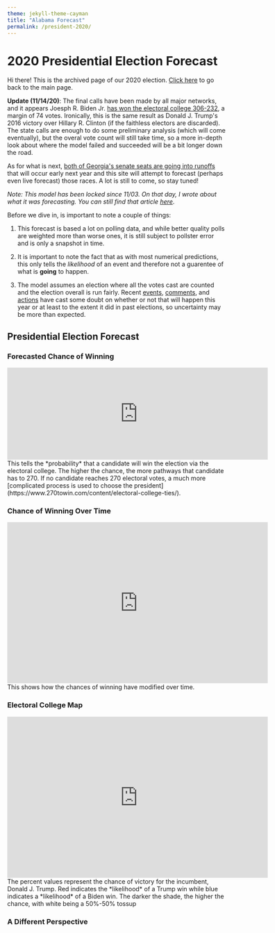 ```yaml
---
theme: jekyll-theme-cayman
title: "Alabama Forecast"
permalink: /president-2020/
---
```

# 2020 Presidential Election Forecast
Hi there! This is the archived page of our 2020 election. [Click here](https://zecellomaster.github.io/the-projection-room/) to go back to the main page.

**Update (11/14/20)**: The final calls have been made by all major networks, and it appears Joesph R. Biden Jr. [has won the electoral college 306-232](https://www.nytimes.com/interactive/2020/11/03/us/elections/results-president.html?action=click&pgtype=Article&state=default&module=styln-elections-2020&region=TOP_BANNER&context=election_recirc), a margin of 74 votes. Ironically, this is the same result as Donald J. Trump's 2016 victory over Hillary R. Clinton (if the faithless electors are discarded). The state calls are enough to do some preliminary analysis (which will come eventually), but the overal vote count will still take time, so a more in-depth look about where the model failed and succeeded will be a bit longer down the road.

As for what is next, [both of Georgia's senate seats are going into runoffs](https://www.nytimes.com/2020/11/14/us/politics/georgia-runoffs-senate-control.html) that will occur early next year and this site will attempt to forecast (perhaps even live forecast) those races. A lot is still to come, so stay tuned!

*Note: This model has been locked since 11/03. On that day, I wrote about what it was forecasting. You can still find that article [here](https://docs.google.com/document/d/1V6jIQTXFkJLPBknkXslr5KtGvBdZ2AzCw2xey2JpaTo/edit?usp=sharing)*.

Before we dive in, is important to note a couple of things:

1) This forecast is based a lot on polling data, and while better quality polls are weighted more than worse ones, it is still subject to pollster error and is only a snapshot in time.

2) It is important to note the fact that as with most numerical predictions, this only tells the *likelihood* of an event and therefore not a guarentee of what is **going** to happen.

3) The model assumes an election where all the votes cast are counted and the election overall is run fairly. Recent [events](https://ballotpedia.org/Changes_to_election_dates,_procedures,_and_administration_in_response_to_the_coronavirus_(COVID-19)_pandemic,_2020), [comments](https://www.vox.com/policy-and-politics/2020/9/30/21454325/trump-2020-peaceful-transition-election-stealing), and [actions](https://fivethirtyeight.com/features/five-ways-trump-and-gop-officials-are-undermining-the-election-process/) have cast some doubt on whether or not that will happen this year or at least to the extent it did in past elections, so uncertainty may be more than expected.

## Presidential Election Forecast
### Forecasted Chance of Winning
<iframe width="600" height="212" seamless frameborder="0" scrolling="no" src="https://docs.google.com/spreadsheets/d/e/2PACX-1vQT7zI2PyREKcBTf5CJflh-Y0O-B_E0DExA0AQJICXH9gMMJia4ugx6LezMPtNZ3qWxozhOZFA_zbL6/pubchart?oid=1003958298&amp;format=interactive"></iframe>
This tells the *probability* that a candidate will win the election via the electoral college. The higher the chance, the more pathways that candidate has to 270. If no candidate reaches 270 electoral votes, a much more [complicated process is used to choose the president](https://www.270towin.com/content/electoral-college-ties/).

### Chance of Winning Over Time
<iframe width="600" height="371" seamless frameborder="0" scrolling="no" src="https://docs.google.com/spreadsheets/d/e/2PACX-1vQT7zI2PyREKcBTf5CJflh-Y0O-B_E0DExA0AQJICXH9gMMJia4ugx6LezMPtNZ3qWxozhOZFA_zbL6/pubchart?oid=1593274173&amp;format=interactive"></iframe>
This shows how the chances of winning have modified over time.

### Electoral College Map
<iframe width="600" height="371" seamless frameborder="0" scrolling="no" src="https://docs.google.com/spreadsheets/d/e/2PACX-1vRsb4OQeyJBX2P0Od5zN1-S6EGaB4ChjwERt_hbjkp9ck_4XTCZx_SgDzaDxgietocK2hPAtlgFdS6d/pubchart?oid=2086820880&amp;format=interactive"></iframe>
The percent values represent the chance of victory for the incumbent, Donald J. Trump. Red indicates the *likelihood* of a Trump win while blue indicates a *likelihood* of a Biden win. The darker the shade, the higher the chance, with white being a 50%-50% tossup

### A Different Perspective
<html>
        <head></head>
        <body>
                <script type="text/javascript" src="https://www.gstatic.com/charts/loader.js"></script>
                <script type="text/javascript">
        
        google.charts.load('current', {'packages': ['corechart']});

              function drawBubbleChart() {

                var query = new google.visualization.Query('https://docs.google.com/spreadsheets/d/1DLtvZ9YqcIoV_mxNDHvvyTXpaycDfGqPYhaNhJEwe68/gviz/tq?gid=553196491');

                query.setQuery('SELECT A, D, C, B, F LIMIT 57 OFFSET 1');
                query.send(handleQueryResponse);

              }

              function handleQueryResponse(response) {

                if (response.isError()) {
                  alert('Error in query: ' + response.getMessage() + ' ' + response.getDetailedMessage());
                  return;
                }

                var data = response.getDataTable();

                var options = {
                  title: " ",
                  hAxis: {
                    title: "Margin of Victory (%)",
                    //maxValue: 1.25
                  },
                  vAxis: {
                    title: "Chance of Victory",
                    format: 'percent',
                    maxValue: 1.1,
                    minValue: 0.45
                  },
                  sizeAxis: {
                        maxSize: 50,
                        title: "Biden"
                  },
                  colorAxis:{
                        title: "Margin of Victory (%)",
                    colors: ['red', 'white', 'blue']
                  },
                  bubble: {
                    textStyle: {
                      fontSize: 15
                    }
                  }
                }

                //Alter chance to reflect on Joe Biden chance of victory
                for(var i = 0; i < 56; i++){
                        var chance = data.getValue(i, 2);
                        if(chance < 0.5){
                        data.setValue(i, 2, 1 - chance);
                  }
                }

                var chart = new google.visualization.BubbleChart(document.getElementById('series_chart_div'));
                chart.draw(data, options);

              }
              google.charts.setOnLoadCallback(drawBubbleChart);
        </script>
        <div id="series_chart_div" style="width: 900px; height: 500px;"></div>
        </body>
</html>

<i>Visual developed by Brandon Wilson ([@KnightLizard](https://github.com/KnightLizard)) - Computer Science Undergraduate</i>

This view shows all the races with the sizes representing the number of electoral votes they have, the horizontal axis representing the margin of victory (negative for Biden, positive for Trump), and the color/vertical axis representing who has the better odds of winning there (red for Trump, blue for Biden). The darker the shade, the higher the chance.

### Electoral Votes Over Time
<iframe width="600" height="371" seamless frameborder="0" scrolling="no" src="https://docs.google.com/spreadsheets/d/e/2PACX-1vQT7zI2PyREKcBTf5CJflh-Y0O-B_E0DExA0AQJICXH9gMMJia4ugx6LezMPtNZ3qWxozhOZFA_zbL6/pubchart?oid=993494504&amp;format=interactive"></iframe>
A look at how the range of forecasted electoral votes have changed over the course of time. Dotted lines represent the 90% confidence interval for each candidate. Remember, 270 votes are required to win.

### Spread of Electoral Votes
<iframe width="753" height="505" seamless frameborder="0" scrolling="no" src="https://docs.google.com/spreadsheets/d/e/2PACX-1vQT7zI2PyREKcBTf5CJflh-Y0O-B_E0DExA0AQJICXH9gMMJia4ugx6LezMPtNZ3qWxozhOZFA_zbL6/pubchart?oid=1793068855&amp;format=interactive"></iframe>
The spread of the electoral votes for the winner in all of the 40,000 simulations done to make this forecast.

### Forecasted Vote Share
<iframe width="600" height="371" seamless frameborder="0" scrolling="no" src="https://docs.google.com/spreadsheets/d/e/2PACX-1vQT7zI2PyREKcBTf5CJflh-Y0O-B_E0DExA0AQJICXH9gMMJia4ugx6LezMPtNZ3qWxozhOZFA_zbL6/pubchart?oid=1119499338&amp;format=interactive"></iframe>
This is a look at what the vote share could look like on election day using historical data and polling averages.

### Popular Vote Over Time
<iframe width="600" height="371" seamless frameborder="0" scrolling="no" src="https://docs.google.com/spreadsheets/d/e/2PACX-1vQT7zI2PyREKcBTf5CJflh-Y0O-B_E0DExA0AQJICXH9gMMJia4ugx6LezMPtNZ3qWxozhOZFA_zbL6/pubchart?oid=687436770&amp;format=interactive"></iframe>
A look at how the range of the forecasted vote share has changed over the course of time. Dotted lines represent the 90% confidence interval for each candidate.

### Battleground Races
These are the races that are either the most interesting or most likely to get interesting 

[Arizona](https://zecellomaster.github.io/the-projection-room/arizona/) | [Colorado](https://zecellomaster.github.io/the-projection-room/colorado/) |
[Florida](https://zecellomaster.github.io/the-projection-room/florida/) | [Georgia](https://zecellomaster.github.io/the-projection-room/georgia/) |
[Iowa](https://zecellomaster.github.io/the-projection-room/iowa/) | [Maine (Statewide)](https://zecellomaster.github.io/the-projection-room/maine/) |
[Michigan](https://zecellomaster.github.io/the-projection-room/michigan/) | [Minnesota](https://zecellomaster.github.io/the-projection-room/minnesota/) |
[Nevada](https://zecellomaster.github.io/the-projection-room/nevada/) | [New Hampshire](https://zecellomaster.github.io/the-projection-room/new-hampshire/) |
[New Mexico](https://zecellomaster.github.io/the-projection-room/new-mexico/) | [North Carolina](https://zecellomaster.github.io/the-projection-room/north-carolina/) |
[Ohio](https://zecellomaster.github.io/the-projection-room/ohio/) | [Pennsylvania](https://zecellomaster.github.io/the-projection-room/pennsylvania/) |
[Texas](https://zecellomaster.github.io/the-projection-room/texas/) | [Wisconsin](https://zecellomaster.github.io/the-projection-room/wisconsin/) |
[Maine CD-2](https://zecellomaster.github.io/the-projection-room/maine-cd-2/) | [Nebraska CD-2](https://zecellomaster.github.io/the-projection-room/nebraska-cd-2/)


### Tipping Point
<iframe width="500" height="371" src="https://docs.google.com/spreadsheets/d/e/2PACX-1vQT7zI2PyREKcBTf5CJflh-Y0O-B_E0DExA0AQJICXH9gMMJia4ugx6LezMPtNZ3qWxozhOZFA_zbL6/pubhtml?gid=1871926673&amp;single=true&amp;widget=true&amp;headers=false"></iframe>
The tipping point is defined as the state that gets the eventual winner their 270th electoral vote. Here is a list of the races that are most likely to do just that, along with the forecasted margins of victory (negative if Biden leads, positive if Trump leads). Note that Nebraska and Maine use a [slightly different system](https://www.270towin.com/content/split-electoral-votes-maine-and-nebraska/) to allocate electors than winner-take-all, so the statewide vote for both is denoted with a (S) while the congressional districts are labeled individually.


### Big Board
<iframe width="500" height="371" src="https://docs.google.com/spreadsheets/d/e/2PACX-1vRsb4OQeyJBX2P0Od5zN1-S6EGaB4ChjwERt_hbjkp9ck_4XTCZx_SgDzaDxgietocK2hPAtlgFdS6d/pubhtml?gid=160042951&amp;single=true&amp;widget=true&amp;headers=false"></iframe>
Highlighted bold states are battleground races. Note that the margin of victory is negative if Biden leads and positive if Trump leads. Nebraska and Maine use a [slightly different system](https://www.270towin.com/content/split-electoral-votes-maine-and-nebraska/) to allocate electors than winner-take-all, so the statewide vote for both is denoted with a (S) while the congressional districts are labeled individually.

### All Races
[Alabama](https://zecellomaster.github.io/the-projection-room/alabama/)                           | [Alaska](https://zecellomaster.github.io/the-projection-room/alaska/)                 |
[Arizona](https://zecellomaster.github.io/the-projection-room/arizona/)                           | [Arkansas](https://zecellomaster.github.io/the-projection-room/arkansas/)             |
[California](https://zecellomaster.github.io/the-projection-room/california/)                     | [Colorado](https://zecellomaster.github.io/the-projection-room/colorado/)             |
[Connecticut](https://zecellomaster.github.io/the-projection-room/connecticut/)                   | [Delaware](https://zecellomaster.github.io/the-projection-room/delaware/)             |
[District of Columbia](https://zecellomaster.github.io/the-projection-room/district-of-columbia/) | [Florida](https://zecellomaster.github.io/the-projection-room/florida/)               |
[Georgia](https://zecellomaster.github.io/the-projection-room/georgia/)                           | [Hawaii](https://zecellomaster.github.io/the-projection-room/hawaii/)                 |
[Idaho](https://zecellomaster.github.io/the-projection-room/idaho/)                               | [Illinois](https://zecellomaster.github.io/the-projection-room/illinois/)             |
[Indiana](https://zecellomaster.github.io/the-projection-room/indiana/)                           | [Iowa](https://zecellomaster.github.io/the-projection-room/iowa/)                     |
[Kansas](https://zecellomaster.github.io/the-projection-room/kansas/)                             | [Kentucky](https://zecellomaster.github.io/the-projection-room/kentucky/)             |
[Louisiana](https://zecellomaster.github.io/the-projection-room/louisiana/)                       | [Maine (Statewide)](https://zecellomaster.github.io/the-projection-room/maine/)       |
[Maryland](https://zecellomaster.github.io/the-projection-room/maryland/)                         | [Massachusetts](https://zecellomaster.github.io/the-projection-room/massachusetts/)   |
[Michigan](https://zecellomaster.github.io/the-projection-room/michigan/)                         | [Minnesota](https://zecellomaster.github.io/the-projection-room/minnesota/)           |
[Mississippi](https://zecellomaster.github.io/the-projection-room/mississippi/)                   | [Missouri](https://zecellomaster.github.io/the-projection-room/missouri/)             |
[Montana](https://zecellomaster.github.io/the-projection-room/montana/)                           | [Nebraska (Statewide)](https://zecellomaster.github.io/the-projection-room/nebraska/) |
[Nevada](https://zecellomaster.github.io/the-projection-room/nevada/)                             | [New Hampshire](https://zecellomaster.github.io/the-projection-room/new-hampshire/)   |
[New Jersey](https://zecellomaster.github.io/the-projection-room/new-jersey/)                     | [New Mexico](https://zecellomaster.github.io/the-projection-room/new-mexico/)         |
[New York](https://zecellomaster.github.io/the-projection-room/new-york)                          | [North Carolina](https://zecellomaster.github.io/the-projection-room/north-carolina/) |
[North Dakota](https://zecellomaster.github.io/the-projection-room/north-dakota/)                 | [Ohio](https://zecellomaster.github.io/the-projection-room/ohio/)                     |
[Oklahoma](https://zecellomaster.github.io/the-projection-room/oklahoma/)                         | [Oregon](https://zecellomaster.github.io/the-projection-room/oregon/)                 |
[Pennsylvania](https://zecellomaster.github.io/the-projection-room/pennsylvania/)                 | [Rhode Island](https://zecellomaster.github.io/the-projection-room/rhode-island/)     |
[South Carolina](https://zecellomaster.github.io/the-projection-room/south-carolina/)             | [South Dakota](https://zecellomaster.github.io/the-projection-room/south-dakota/)     |
[Tennessee](https://zecellomaster.github.io/the-projection-room/tennessee/)                       | [Texas](https://zecellomaster.github.io/the-projection-room/texas/)                   |
[Utah](https://zecellomaster.github.io/the-projection-room/utah/)                                 | [Vermont](https://zecellomaster.github.io/the-projection-room/vermont/)               |
[Virginia](https://zecellomaster.github.io/the-projection-room/virginia/)                         | [Washington](https://zecellomaster.github.io/the-projection-room/washington/)         |
[West Virginia](https://zecellomaster.github.io/the-projection-room/west-virginia/)               | [Wisconsin](https://zecellomaster.github.io/the-projection-room/wisconsin/)           |
[Wyoming](https://zecellomaster.github.io/the-projection-room/wyoming/)                           | [Maine CD-1](https://zecellomaster.github.io/the-projection-room/maine-cd-1/)         |
[Maine CD-2](https://zecellomaster.github.io/the-projection-room/maine-cd-2/)                     | [Nebraska CD-1](https://zecellomaster.github.io/the-projection-room/nebraska-cd-1/)   |
[Nebraska CD-2](https://zecellomaster.github.io/the-projection-room/nebraska-cd-2/)               | [Nebraska CD-3](https://zecellomaster.github.io/the-projection-room/nebraska-cd-3/)   |



Polling data from [538.com](https://projects.fivethirtyeight.com/polls/?ex_cid=irpromo).

Charts created using [Google Sheets](https://www.google.com/sheets/about/) and [Google Visualization API](https://developers.google.com/chart/interactive/docs/reference)

The [Pre-Election Estimation System](https://github.com/zecellomaster/the-projection-room/tree/master/Scripts) is powered by a group of MATLAB scripts.

All data presented can be found on the [official online repository](https://drive.google.com/drive/folders/1kHx-x_HtC0uqQKqF8HZOrfzr62zd8wP6?usp=sharing).

Page built by: [@zecellomaster](https://github.com/zecellomaster)  [@KnightLizard](https://github.com/KnightLizard)

Found any errors? Want to make a suggestion? Have any comments? Email us: [theprojectionroomdata@gmail.com](mailto:theprojectionroomdata@gmail.com)

<!-- Begin 270towin.com 2020 Presidential Election Countdown Widget -->
<iframe src="https://www.270towin.com/2020-countdown-clock/widget300x200.php" width="300" height="215" border="0" frameBorder="0">
    Browser not supported. Visit <a href="https://www.270towin.com/">www.270towin.com</a>
</iframe>
<!-- End 270towin.com 2020 Presidential Election Countdown widget -->

<!--<meta http-equiv="refresh" content="600" />-->
